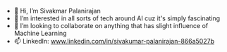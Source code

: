 - 👋 Hi, I’m Sivakmar Palanirajan
- 👀 I’m interested in all sorts of tech around AI cuz it's simply fascinating
- 🙌 I’m looking to collaborate on anything that has slight influence of Machine Learning 
- 📫 LinkedIn: www.linkedin.com/in/sivakumar-palanirajan-866a5027b


<!---
SivaKumarPalanirajan/SivaKumarPalanirajan is a ✨ special ✨ repository because its `README.md` (this file) appears on your GitHub profile.
You can click the Preview link to take a look at your changes.
--->
